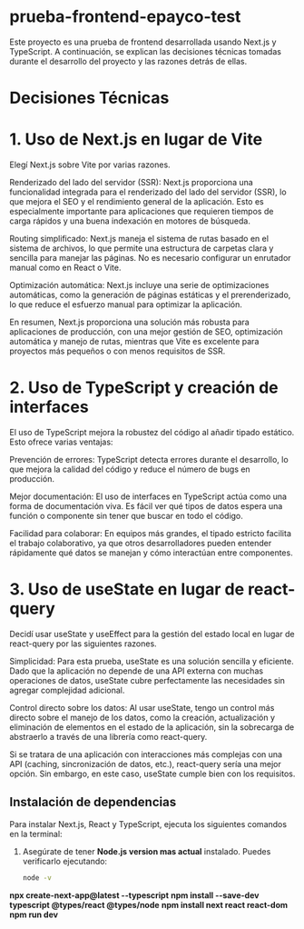 # prueba-frontend-epayco-test

Este proyecto es una prueba de frontend desarrollada usando Next.js y TypeScript. A continuación, se explican las decisiones técnicas tomadas durante el desarrollo del proyecto y las razones detrás de ellas.

# Decisiones Técnicas 
# 1. Uso de Next.js en lugar de Vite
Elegí Next.js sobre Vite por varias razones.

Renderizado del lado del servidor (SSR): Next.js proporciona una funcionalidad integrada para el renderizado del lado del servidor (SSR), lo que mejora el SEO y el rendimiento general de la aplicación. Esto es especialmente importante para aplicaciones que requieren tiempos de carga rápidos y una buena indexación en motores de búsqueda.

Routing simplificado: Next.js maneja el sistema de rutas basado en el sistema de archivos, lo que permite una estructura de carpetas clara y sencilla para manejar las páginas. No es necesario configurar un enrutador manual como en React o Vite.

Optimización automática: Next.js incluye una serie de optimizaciones automáticas, como la generación de páginas estáticas y el prerenderizado, lo que reduce el esfuerzo manual para optimizar la aplicación.

En resumen, Next.js proporciona una solución más robusta para aplicaciones de producción, con una mejor gestión de SEO, optimización automática y manejo de rutas, mientras que Vite es excelente para proyectos más pequeños o con menos requisitos de SSR.

# 2. Uso de TypeScript y creación de interfaces
El uso de TypeScript mejora la robustez del código al añadir tipado estático. Esto ofrece varias ventajas:

Prevención de errores: TypeScript detecta errores durante el desarrollo, lo que mejora la calidad del código y reduce el número de bugs en producción.

Mejor documentación: El uso de interfaces en TypeScript actúa como una forma de documentación viva. Es fácil ver qué tipos de datos espera una función o componente sin tener que buscar en todo el código.

Facilidad para colaborar: En equipos más grandes, el tipado estricto facilita el trabajo colaborativo, ya que otros desarrolladores pueden entender rápidamente qué datos se manejan y cómo interactúan entre componentes.
# 3. Uso de useState en lugar de react-query
Decidí usar useState y useEffect para la gestión del estado local en lugar de react-query por las siguientes razones.

Simplicidad: Para esta prueba, useState es una solución sencilla y eficiente. Dado que la aplicación no depende de una API externa con muchas operaciones de datos, useState cubre perfectamente las necesidades sin agregar complejidad adicional.

Control directo sobre los datos: Al usar useState, tengo un control más directo sobre el manejo de los datos, como la creación, actualización y eliminación de elementos en el estado de la aplicación, sin la sobrecarga de abstraerlo a través de una librería como react-query.

Si se tratara de una aplicación con interacciones más complejas con una API (caching, sincronización de datos, etc.), react-query sería una mejor opción. Sin embargo, en este caso, useState cumple bien con los requisitos.

## Instalación de dependencias

Para instalar Next.js, React y TypeScript, ejecuta los siguientes comandos en la terminal:

1. Asegúrate de tener **Node.js version mas actual** instalado. Puedes verificarlo ejecutando:
   ```bash
   node -v
**npx create-next-app@latest --typescript**
**npm install --save-dev typescript @types/react @types/node**
**npm install next react react-dom**
**npm run dev**





